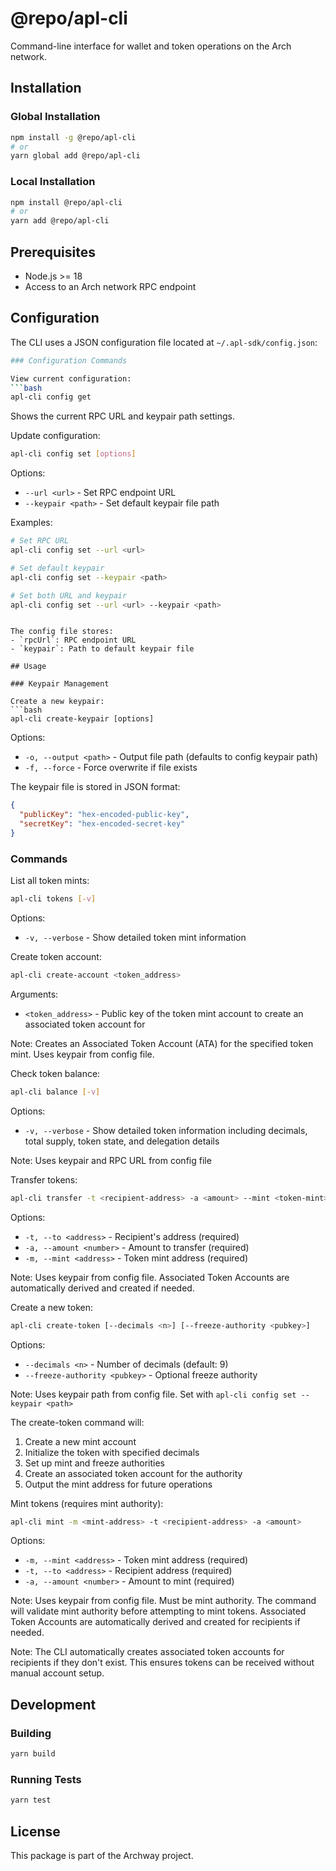 # @repo/apl-cli

Command-line interface for wallet and token operations on the Arch network.

## Installation

### Global Installation
```bash
npm install -g @repo/apl-cli
# or
yarn global add @repo/apl-cli
```

### Local Installation
```bash
npm install @repo/apl-cli
# or
yarn add @repo/apl-cli
```

## Prerequisites
- Node.js >= 18
- Access to an Arch network RPC endpoint

## Configuration

The CLI uses a JSON configuration file located at `~/.apl-sdk/config.json`:

```bash
### Configuration Commands

View current configuration:
```bash
apl-cli config get
```
Shows the current RPC URL and keypair path settings.

Update configuration:
```bash
apl-cli config set [options]
```

Options:
- `--url <url>` - Set RPC endpoint URL
- `--keypair <path>` - Set default keypair file path

Examples:
```bash
# Set RPC URL
apl-cli config set --url <url>

# Set default keypair
apl-cli config set --keypair <path>

# Set both URL and keypair
apl-cli config set --url <url> --keypair <path>
```
```

The config file stores:
- `rpcUrl`: RPC endpoint URL
- `keypair`: Path to default keypair file

## Usage

### Keypair Management

Create a new keypair:
```bash
apl-cli create-keypair [options]
```

Options:
- `-o, --output <path>` - Output file path (defaults to config keypair path)
- `-f, --force` - Force overwrite if file exists

The keypair file is stored in JSON format:
```json
{
  "publicKey": "hex-encoded-public-key",
  "secretKey": "hex-encoded-secret-key"
}
```

### Commands

List all token mints:
```bash
apl-cli tokens [-v]
```

Options:
- `-v, --verbose` - Show detailed token mint information

Create token account:
```bash
apl-cli create-account <token_address>
```

Arguments:
- `<token_address>` - Public key of the token mint account to create an associated token account for

Note: Creates an Associated Token Account (ATA) for the specified token mint. Uses keypair from config file.

Check token balance:
```bash
apl-cli balance [-v]
```

Options:
- `-v, --verbose` - Show detailed token information including decimals, total supply, token state, and delegation details

Note: Uses keypair and RPC URL from config file

Transfer tokens:
```bash
apl-cli transfer -t <recipient-address> -a <amount> --mint <token-mint>
```

Options:
- `-t, --to <address>` - Recipient's address (required)
- `-a, --amount <number>` - Amount to transfer (required)
- `-m, --mint <address>` - Token mint address (required)

Note: Uses keypair from config file. Associated Token Accounts are automatically derived and created if needed.

Create a new token:
```bash
apl-cli create-token [--decimals <n>] [--freeze-authority <pubkey>]
```

Options:
- `--decimals <n>` - Number of decimals (default: 9)
- `--freeze-authority <pubkey>` - Optional freeze authority

Note: Uses keypair path from config file. Set with `apl-cli config set --keypair <path>`

The create-token command will:
1. Create a new mint account
2. Initialize the token with specified decimals
3. Set up mint and freeze authorities
4. Create an associated token account for the authority
5. Output the mint address for future operations

Mint tokens (requires mint authority):
```bash
apl-cli mint -m <mint-address> -t <recipient-address> -a <amount>
```

Options:
- `-m, --mint <address>` - Token mint address (required)
- `-t, --to <address>` - Recipient address (required)
- `-a, --amount <number>` - Amount to mint (required)

Note: Uses keypair from config file. Must be mint authority. The command will validate mint authority before attempting to mint tokens. Associated Token Accounts are automatically derived and created for recipients if needed.

Note: The CLI automatically creates associated token accounts for recipients if they don't exist. This ensures tokens can be received without manual account setup.

## Development

### Building
```bash
yarn build
```

### Running Tests
```bash
yarn test
```

## License
This package is part of the Archway project.
